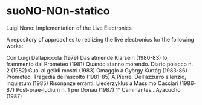 # suoNO-NOn-statico
Luigi Nono: Implementation of the Live Electronics

A repository of approaches to realizing the live electronics for the following works:

Con Luigi Dallapiccola (1979)
Das atmende Klarsein (1980-83)
Io, frammento dal Prometeo (1981)
Quando stanno morendo. Diario polacco n. 2 (1982)
Guai ai gelidi mostri (1983)
Omaggio a György Kurtág (1983-86)
Prometeo. Tragedia dell’ascolto (1981-85)
A Pierre. Dell’azzurro silenzio, inquietum (1985)
Risonanze erranti. Liederzyklus a Massimo Cacciari (1986-87)
Post-prae-ludium n. 1 per Donau (1987)
1° Caminantes…Ayacucho (1987)

